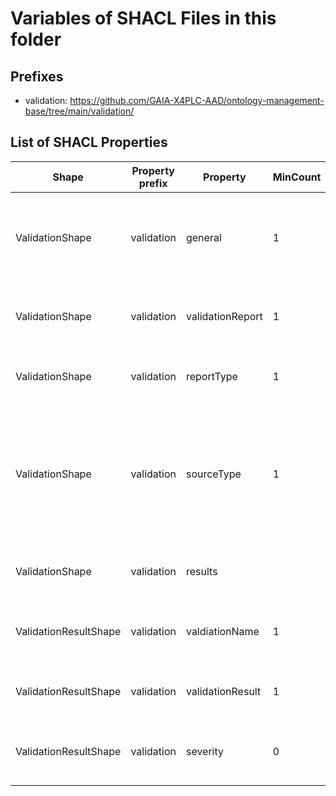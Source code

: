 # Variables of SHACL Files in this folder

## Prefixes

- validation: <https://github.com/GAIA-X4PLC-AAD/ontology-management-base/tree/main/validation/>

## List of SHACL Properties

| Shape | Property prefix | Property | MinCount | MaxCount | Description | Datatype/NodeKind | Filename |
| --- | --- | --- | --- | --- | --- | --- | --- |
| ValidationShape | validation | general | 1 | 1 | general object with properties for descriptions, data, links, bundle |  | validation_shacl.ttl |
| ValidationShape | validation | validationReport | 1 | 1 | The link to the validation report as URL or DID. | <http://www.w3.org/2001/XMLSchema#anyURI> | validation_shacl.ttl |
| ValidationShape | validation | reportType | 1 | 1 | The type of the validation report. | <http://www.w3.org/2001/XMLSchema#string> | validation_shacl.ttl |
| ValidationShape | validation | sourceType | 1 | 1 | The source of the validation report. E.g. if the report was generated by the asset provided or external sources. | <http://www.w3.org/2001/XMLSchema#string> | validation_shacl.ttl |
| ValidationShape | validation | results |  |  | The results of the validation result. |  | validation_shacl.ttl |
| ValidationResultShape | validation | valdiationName | 1 | 1 | The name of the validation task/check performed. | <http://www.w3.org/2001/XMLSchema#string> | validation_shacl.ttl |
| ValidationResultShape | validation | validationResult | 1 | 1 | The result of the validation task/check. | <http://www.w3.org/2001/XMLSchema#string> | validation_shacl.ttl |
| ValidationResultShape | validation | severity | 0 | 1 | The severity of the validation task/check if failed. | <http://www.w3.org/2001/XMLSchema#string> | validation_shacl.ttl |
